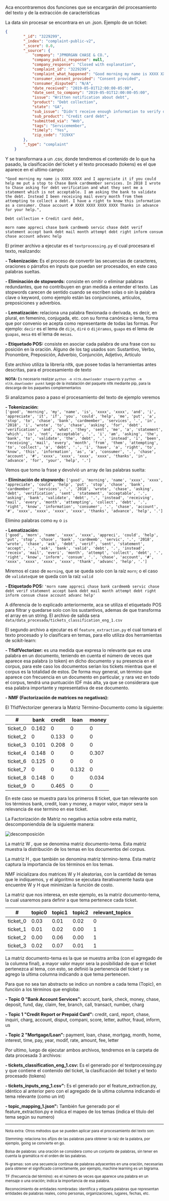 
Aca encontraremos dos funciones que se encargarán del procesamiento del texto y de la extracción de características

La data sin procesar se encontrara en un .json. Ejemplo de un ticket:
```json
{
        "_id": "3229299",
        "_index": "complaint-public-v2",
        "_score": 0.0,
        "_source": {
            "company": "JPMORGAN CHASE & CO.",
            "company_public_response": null,
            "company_response": "Closed with explanation",
            "complaint_id": "3229299",
            "complaint_what_happened": "Good morning my name is XXXX XXXX and I appreciate it if you could help me put a stop to Chase Bank cardmember services. \nIn 2018 I wrote to Chase asking for debt verification and what they sent me a statement which is not acceptable. I am asking the bank to validate the debt. Instead I been receiving mail every month from them attempting to collect a debt. \nI have a right to know this information as a consumer. \n\nChase account # XXXX XXXX XXXX XXXX Thanks in advance for your help.",
            "consumer_consent_provided": "Consent provided",
            "consumer_disputed": "N/A",
            "date_received": "2019-05-01T12:00:00-05:00",
            "date_sent_to_company": "2019-05-01T12:00:00-05:00",
            "issue": "Written notification about debt",
            "product": "Debt collection",
            "state": "GA",
            "sub_issue": "Didn't receive enough information to verify debt",
            "sub_product": "Credit card debt",
            "submitted_via": "Web",
            "tags": "Servicemember",
            "timely": "Yes",
            "zip_code": "319XX"
        },
        "_type": "complaint"
    }
```
Y se transformara a un .csv, donde tendremos el contenido de lo que ha pasado, la clasificación del ticket y el texto procesado (tokens) es el que aparece en el ultimo campo:

```csv
"Good morning my name is XXXX XXXX and I appreciate it if you could help me put a stop to Chase Bank cardmember services. In 2018 I wrote to Chase asking for debt verification and what they sent me a statement which is not acceptable. I am asking the bank to validate the debt. Instead I been receiving mail every month from them attempting to collect a debt. I have a right to know this information as a consumer. Chase account # XXXX XXXX XXXX XXXX Thanks in advance for your help.",

Debt collection + Credit card debt,

morn name appreci chase bank cardmemb servic chase debt verif statement accept bank debt mail month attempt debt right inform consum chase account advanc help
```

El primer archivo a ejecutar es el `textprocessing.py` el cual procesara el texto, realizando:

**- Tokenización:**  Es el proceso de convertir las secuencias de caracteres, oraciones o párrafos en inputs que puedan ser procesados, en este caso palabras sueltas. 

**- Eliminación de stopwords:** consiste en omitir o eliminar palabras redundantes, que no contribuyen en gran medida a entender el texto. Las stopwords carecen de sentido cuando se escriben solas o sin la palabra clave o keyword, como ejemplo están las conjunciones, artículos, preposiciones y adverbios.
    
**- Lematización:** relaciona una palabra flexionada o derivada, es decir, en plural, en femenino, conjugada, etc. con su forma canónica o lema, forma que por convenio se acepta como representante de todas las formas. Por ejemplo: `decir` es el lema de `dije`, `diré` o `dijéramos`, `guapo` es el lema de `guapas`, `mesa` es el lema de `mesas`.

**- Etiquetado POS:** consiste en asociar cada palabra de una frase con su posición en la oración. Alguno de los tag usados son: Sustantivo, Verbo, Pronombre, Preposición, Adverbio, Conjunción, Adjetivo, Artículo


Este archivo utiliza la librería nltk, que posee todas la herramientas antes descritas, para el procesamiento de texto

<sub>

**NOTA:** Es necesario realizar `python -m nltk.downloader stopwords` y `python -m nltk.downloader punkt` luego de la instalación del paquete nltk mediante pip, para la descarga de los paquetes complementarios

</sub>

Si analizamos paso a paso el procesamiento del texto de ejemplo veremos

**- Tokenización:**                   
`['good', 'morning', 'my', 'name', 'is', 'xxxx', 'xxxx', 'and', 'i', 'appreciate', 'it', 'if', 'you', 'could', 'help', 'me', 'put', 'a', 'stop', 'to', 'chase', 'bank', 'cardmember', 'services', '.', 'in', '2018', 'i', 'wrote', 'to', 'chase', 'asking', 'for', 'debt', 'verification', 'and', 'what', 'they', 'sent', 'me', 'a', 'statement', 'which', 'is', 'not', 'acceptable', '.', 'i', 'am', 'asking', 'the', 'bank', 'to', 'validate', 'the', 'debt', '.', 'instead', 'i', 'been', 'receiving', 'mail', 'every', 'month', 'from', 'them', 'attempting', 'to', 'collect', 'a', 'debt', '.', 'i', 'have', 'a', 'right', 'to', 'know', 'this', 'information', 'as', 'a', 'consumer', '.', 'chase', 'account', '#', 'xxxx', 'xxxx', 'xxxx', 'xxxx', 'thanks', 'in', 'advance', 'for', 'your', 'help', '.']`

Vemos que tomo la frase y devolvió un array de las palabras suelta:


**- Eliminación de stopwords:**
`['good', 'morning', 'name', 'xxxx', 'xxxx', 'appreciate', 'could', 'help', 'put', 'stop', 'chase', 'bank', 'cardmember', 'services', '.', '2018', 'wrote', 'chase', 'asking', 'debt', 'verification', 'sent', 'statement', 'acceptable', '.', 'asking', 'bank', 'validate', 'debt', '.', 'instead', 'receiving', 'mail', 'every', 'month', 'attempting', 'collect', 'debt', '.', 'right', 'know', 'information', 'consumer', '.', 'chase', 'account', '#', 'xxxx', 'xxxx', 'xxxx', 'xxxx', 'thanks', 'advance', 'help', '.']`

Elimino palabras como `my` o `is`


**- Lematización:**  
`['good', 'morn', 'name', 'xxxx', 'xxxx', 'appreci', 'could', 'help', 'put', 'stop', 'chase', 'bank', 'cardmemb', 'servic', '.', '2018', 'wrote', 'chase', 'ask', 'debt', 'verif', 'sent', 'statement', 'accept', '.', 'ask', 'bank', 'valid', 'debt', '.', 'instead', 'receiv', 'mail', 'everi', 'month', 'attempt', 'collect', 'debt', '.', 'right', 'know', 'inform', 'consum', '.', 'chase', 'account', '#', 'xxxx', 'xxxx', 'xxxx', 'xxxx', 'thank', 'advanc', 'help', '.'] `      

Miremos el caso de `morning`, que se queda solo con la raíz `morn`; o el caso de `validate`que se queda con la raíz `valid`


**- Etiquetado POS:**
`'morn name appreci chase bank cardmemb servic chase debt verif statement accept bank debt mail month attempt debt right inform consum chase account advanc help'`

A diferencia de lo explicado anteriormente, aca se utiliza el etiquetado POS para filtrar y quedarse solo con los sustantivos, ademas de que transforma el array en un string. El archivo de salida sera `data/data_procesada/tickets_classification_eng_1.csv`


El segundo archivo a ejecutar es el `feature_extraction.py` el cual tomara el texto procesado y lo clasificara en temas, para ello utiliza dos herramientas de scikit-learn:

**- TfidfVectorizer:** es una medida que expresa lo relevante que es una palabra en un documento, teniendo en cuenta el número de veces que aparece esa palabra (o token) en dicho documento y  su presencia en el corpus, para este caso los documentos serian los tickets mientras que el corpus es la totalidad de estos. De forma muy general, un término que aparece con frecuencia en un documento en particular, y rara vez en todo el corpus, tendrá una puntuación IDF más alta, ya que se considerara que esa palabra importante y representativa de ese documento.

**- NMF (Factorización de matrices no negativas):** 

El TfidfVectorizer generara la Matriz Término-Documento como la siguiente:

| #       | bank   |credit |loan  |money |
| ---     | ---    |---    |---   |----- |
|ticket_0 | 0.162  |0  	   |0  	  |0     |
|ticket_2 | 0  	   |0.133  |0  	  |0     |
|ticket_3 | 0.101  |0.208  |0  	  |0     |
|ticket_4 | 0.148  |0  	   |0  	  |0.307 |
|ticket_6 | 0.125  |0  	   |0  	  |0     |
|ticket_7 | 0  	   |0  	   |0.132 |0     |
|ticket_8 | 0.148  |0  	   |0  	  |0.034 |
|ticket_9 | 0      |0.465  |0	  |0     |

En este caso se muestra para los primeros 8 ticket, que tan relevante son los términos bank, credit, loan y money, a mayor valor, mayor sera la relevancia de ese termino en ese ticket.

La Factorización de Matriz no negativa actúa sobre esta matriz, descomponiendola de la siguiente manera:

![descomposición](imagenes/matriz-doc-term.png)


La matriz W , que se denomina matriz documento-tema. Esta matriz muestra la distribución de los temas en los documentos del corpus.

La matriz H , que también se denomina matriz término-tema. Esta matriz captura la importancia de los términos en los temas.

NMF inicializara dos matrices W y H aleatorias, con la cantidad de temas que le indiquemos, y el algoritmo se ejecutara iterativamente hasta que encuentre W y H que minimizan la función de costo.

La matriz que nos interesa, en este ejemplo, es la matriz documento-tema, la cual usaremos para definir a que tema pertenece cada ticket. 

| #       |topic0  |topic1  |topic2  |relevant_topics|
| ---     | ---    |---     |---     |-----          |
|ticket_0 |   0.03 |   0.01 |   0.02 |            0  |
|ticket_1 |   0.01 |   0.02 |   0.00 |            1  |
|ticket_2 |   0.00 |   0.06 |   0.00 |            1  |
|ticket_3 |   0.02 |   0.07 |   0.01 |            1  |

La matriz documento-tema es la que se muestra arriba (con el agregado de la columna final), a mayor valor mayor sera la posibilidad de que el ticket pertenezca al tema, con esto, se definió la pertenencia del ticket y se agrego la ultima columna indicando a que tema  pertenecen.

Para que no sea tan abstracto se indico un nombre a cada tema (Topic), en función a los términos que engloba:

**- Topic 0 "Bank Account Services":** account, bank, check, money, chase, deposit, fund, day, claim, fee, branch, call, transact, number, charg

**- Topic 1 "Credit Report or Prepaid Card":** credit, card, report, chase, inquiri, charg, account, disput, compani, score, letter, author, fraud, inform, us

**- Topic 2 "Mortgage/Loan":** payment, loan, chase, mortgag, month, home, interest, time, pay, year, modif, rate, amount, fee, letter

Por ultimo, luego de ejecutar ambos archivos, tendremos en la carpeta de data procesada 3 archivos:

**- tickets_classification_eng_1.csv:** Es el generado por el textprocessing.py y que contiene el contenido del ticket, la clasificación del ticket y el texto procesado (tokens) 

**- tickets_inputs_eng_1.csv":** Es el generado por el feature_extraction.py, idéntico al anterior pero con el agregado de la ultima columna indicando el tema relevante (como un int)

**- topic_mapping_1.json":** También fue generado por el feature_extraction.py e indica el mapeo de los temas (indica el titulo del tema según su numero)

---

<sub>
Nota extra:
Otros métodos que se pueden aplicar para el procesamiento del texto son:

Stemming: relaciona los afijos de las palabras para obtener la raíz de la palabra, por ejemplo, going se convierte en go.

Bolsa de palabras: una oración se considera como un conjunto de palabras, sin tener en cuenta la gramática ni el orden de las palabras.

N-gramas: son una secuencia continua de palabras adyacentes en una oración, necesarias para obtener el significado correctamente, por ejemplo, machine learning es un bigrama.

TF (frecuencia del término): es el número de veces que aparece una palabra en un mensaje o una oración; indica la importancia de esa palabra.

Reconocimiento de entidades nombradas: identifica y etiqueta palabras que representan entidades de palabras reales, como personas, organizaciones, lugares, fechas, etc.
</sub>
